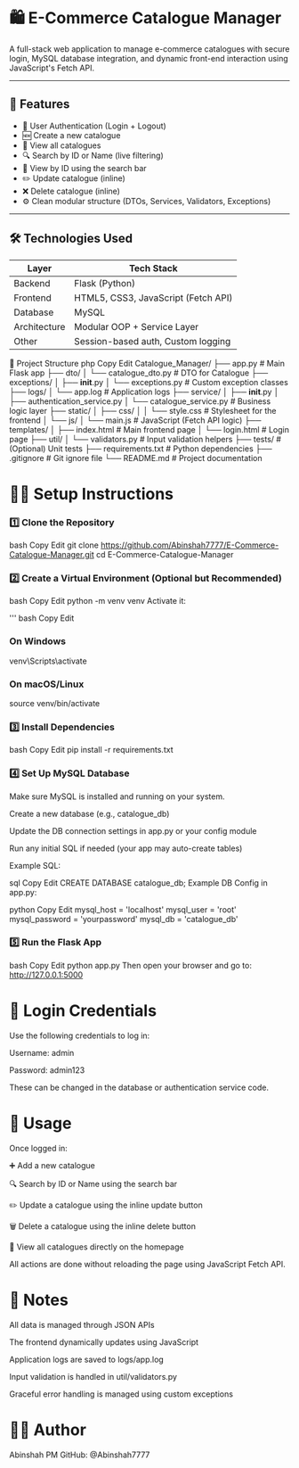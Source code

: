 # 🛍️ E-Commerce Catalogue Manager

A full-stack web application to manage e-commerce catalogues with secure login, MySQL database integration, and dynamic front-end interaction using JavaScript's Fetch API.

---

## 🚀 Features

- 🔐 User Authentication (Login + Logout)
- 🆕 Create a new catalogue
- 📄 View all catalogues
- 🔍 Search by ID or Name (live filtering)
- 🧾 View by ID using the search bar
- ✏️ Update catalogue (inline)
- ❌ Delete catalogue (inline)
- ⚙️ Clean modular structure (DTOs, Services, Validators, Exceptions)

---

## 🛠️ Technologies Used

| Layer        | Tech Stack                         |
|--------------|------------------------------------|
| Backend      | Flask (Python)                     |
| Frontend     | HTML5, CSS3, JavaScript (Fetch API)|
| Database     | MySQL                              |
| Architecture | Modular OOP + Service Layer        |
| Other        | Session-based auth, Custom logging |

📁 Project Structure
php
Copy
Edit
Catalogue_Manager/
├── app.py                    # Main Flask app
├── dto/
│   └── catalogue_dto.py      # DTO for Catalogue
├── exceptions/
│   ├── __init__.py
│   └── exceptions.py         # Custom exception classes
├── logs/
│   └── app.log               # Application logs
├── service/
│   ├── __init__.py
│   ├── authentication_service.py
│   └── catalogue_service.py  # Business logic layer
├── static/
│   ├── css/
│   │   └── style.css         # Stylesheet for the frontend
│   └── js/
│       └── main.js           # JavaScript (Fetch API logic)
├── templates/
│   ├── index.html            # Main frontend page
│   └── login.html            # Login page
├── util/
│   └── validators.py         # Input validation helpers
├── tests/                    # (Optional) Unit tests
├── requirements.txt          # Python dependencies
├── .gitignore                # Git ignore file
└── README.md                 # Project documentation

# 🧑‍💻 Setup Instructions
### 1️⃣ Clone the Repository
bash
Copy
Edit
git clone https://github.com/Abinshah7777/E-Commerce-Catalogue-Manager.git
cd E-Commerce-Catalogue-Manager
### 2️⃣ Create a Virtual Environment (Optional but Recommended)
bash
Copy
Edit
python -m venv venv
Activate it:

''' bash
Copy
Edit
### On Windows
venv\Scripts\activate

### On macOS/Linux
source venv/bin/activate
### 3️⃣ Install Dependencies
bash
Copy
Edit
pip install -r requirements.txt
### 4️⃣ Set Up MySQL Database
Make sure MySQL is installed and running on your system.

Create a new database (e.g., catalogue_db)

Update the DB connection settings in app.py or your config module

Run any initial SQL if needed (your app may auto-create tables)

Example SQL:

sql
Copy
Edit
CREATE DATABASE catalogue_db;
Example DB Config in app.py:

python
Copy
Edit
mysql_host = 'localhost'
mysql_user = 'root'
mysql_password = 'yourpassword'
mysql_db = 'catalogue_db'
### 5️⃣ Run the Flask App
bash
Copy
Edit
python app.py
Then open your browser and go to:
http://127.0.0.1:5000

# 🔐 Login Credentials
Use the following credentials to log in:

Username: admin

Password: admin123

These can be changed in the database or authentication service code.

# 🧪 Usage
Once logged in:

➕ Add a new catalogue

🔍 Search by ID or Name using the search bar

✏️ Update a catalogue using the inline update button

🗑️ Delete a catalogue using the inline delete button

📜 View all catalogues directly on the homepage

All actions are done without reloading the page using JavaScript Fetch API.

# 📝 Notes
All data is managed through JSON APIs

The frontend dynamically updates using JavaScript

Application logs are saved to logs/app.log

Input validation is handled in util/validators.py

Graceful error handling is managed using custom exceptions

# 👨‍💻 Author
Abinshah PM
GitHub: @Abinshah7777
